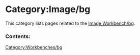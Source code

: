 # Category:Image/bg
This category lists pages related to the [Image Workbench/bg](Image_Workbench/bg.md).

### Contents:

[Category:Workbenches/bg](Category:Workbenches/bg.md)
